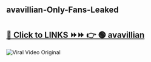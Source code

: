 
 ## avavillian-Only-Fans-Leaked

# <h2><a href="https://clipsfans.com/avavillian&ref=git">🔗 Click to LINKS ⏩⏩ 👉 🟢 avavillian </a></h2>

<a href="https://clipsfans.com/avavillian&ref=git" rel="nofollow" data-target="animated-image.originalLink"><img src="https://i.ibb.co.com/xMMVF88/686577567.gif" alt="Viral Video Original" style="max-width: 100%; display: inline-block;" data-target="animated-image.originalImage"></a>
